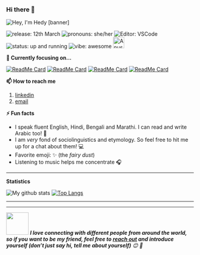 ### Hi there 👋


<img src="https://raw.githubusercontent.com/anushkawakankar/anushkawakankar/master/assets/banner.png" alt="Hey, I'm Hedy [banner]" />

<!--
banner made with canva
-->

<!--header2, the image below is an animated waving hand emoji-->
<!-- <h2>Hi there <img src="https://media.giphy.com/media/hvRJCLFzcasrR4ia7z/giphy.gif" width="25px"></h2> -->

<!--badges-->
<!-- <img src="https://komarev.com/ghpvc/?username=hedythedev" alt="hedythedev" />  -->
<img src="https://img.shields.io/badge/Release-12%20March-lightblue" alt="release: 12th March" /> <img src="https://img.shields.io/badge/Pronouns-She%2FHer-pink" alt="pronouns: she/her" /> <img src="https://img.shields.io/badge/%F0%9F%94%A7Editor-vscode-yellow" alt="Editor: VSCode"> <img src="https://img.shields.io/badge/Status-Up%20and%20Running-lightgreen" alt="status: up and running" />  <img src="https://img.shields.io/badge/Vibe-awesome-blueviolet" alt="vibe: awesome" />
<a href="https://dev.to/anushkawakankar">
  <img src="https://d2fltix0v2e0sb.cloudfront.net/dev-badge.svg" alt="Anushka Wakankar's DEV Profile" height="30" width="30">
</a>
    

<!--
1. profile view count
2. Pronouns: She/her
3. Editor: neovim
-->



<strong>🔭 Currently focusing on...</strong>


[![ReadMe Card](https://github-readme-stats.vercel.app/api/pin/?username=anushkawakankar&repo=Word-Prediction&theme=radical)](https://github.com/anushkawakankar/Word-Prediction)
[![ReadMe Card](https://github-readme-stats.vercel.app/api/pin/?username=anushkawakankar&repo=Handy_codes&theme=radical)](https://github.com/anushkawakankar/Handy_codes)
[![ReadMe Card](https://github-readme-stats.vercel.app/api/pin/?username=anushkawakankar&repo=Integrate-with-Machine-Learning-APIs-Challenge-Lab&theme=radical)](https://github.com/anushkawakankar/Integrate-with-Machine-Learning-APIs-Challenge-Lab)
[![ReadMe Card](https://github-readme-stats.vercel.app/api/pin/?username=anushkawakankar&repo=BigTable-using-BigQuery-Python-API&theme=radical)](https://github.com/anushkawakankar/BigTable-using-BigQuery-Python-API)




<strong>📫 How to reach me </strong>

   <!-- 1. [twitter @hedythedev](https://twitter.com/hedythedev) (recommended) -->
   1. [linkedin](https://www.linkedin.com/in/anushkawakankar/)
   2. [email](mailto:anushka.wakankar@gmail.com)




<strong>⚡ Fun facts</strong>

   - I speak fluent English, Hindi, Bengali and Marathi. I can read and write Arabic too! :100:
   - I am *very* fond of sociolinguistics and etymology. So feel free to hit me up for a chat about them! :computer:
   - Favorite emoji: :sparkles: (the *fairy dust*)
   - Listening to music helps me concentrate :headphones:



<hr>

<strong>Statistics</strong>
<br>



![My github stats](https://github-readme-stats.vercel.app/api?username=anushkawakankar&show_icons=true&theme=radical&count_private=true&hide=issues&include_all_commits=true)
[![Top Langs](https://github-readme-stats.vercel.app/api/top-langs/?username=anushkawakankar&layout=compact&theme=radical)](https://github.com/anushkawakankar/github-readme-stats)


<!--Waka readme workflow https://github.com/anmol098/waka-readme-stats/-->

<!--START_SECTION:waka-->




<!--END_SECTION:waka-->


---

<!-- <strong>👣 Recent GitHub Activity</strong> -->

<!-- START_SECTION:activity-->
<!-- 1. ❗️ Opened issue [#3](https://github.com//neverendingqs/gh-action-ask-stackoverflow/issues/3) in [neverendingqs/gh-action-ask-stackoverflow](https://github.com//neverendingqs/gh-action-ask-stackoverflow)
2. 🗣 Commented on [#1](https://github.com//neverendingqs/gh-action-ask-stackoverflow/issues/1) in [neverendingqs/gh-action-ask-stackoverflow](https://github.com//neverendingqs/gh-action-ask-stackoverflow)
3. 🗣 Commented on [#1](https://github.com//neverendingqs/gh-action-ask-stackoverflow/issues/1) in [neverendingqs/gh-action-ask-stackoverflow](https://github.com//neverendingqs/gh-action-ask-stackoverflow)
4. 🗣 Commented on [#1](https://github.com//neverendingqs/gh-action-ask-stackoverflow/issues/1) in [neverendingqs/gh-action-ask-stackoverflow](https://github.com//neverendingqs/gh-action-ask-stackoverflow) -->
<!-- 5. 🗣 Commented on [#1](https://github.com//neverendingqs/gh-action-ask-stackoverflow/issues/1) in [neverendingqs/gh-action-ask-stackoverflow](https://github.com//neverendingqs/gh-action-ask-stackoverflow) -->
<!--END_SECTION:activity -->



---

<!-- Feel free to reach out and introduce yourself :D-->
<img src="https://media.giphy.com/media/LnQjpWaON8nhr21vNW/giphy.gif" width="60"> <em><b>I love connecting with different people from around the world, so if you want to be my friend, feel free to <a href="https://www.linkedin.com/in/anushkawakankar/">reach out</a> and introduce yourself (don’t just say hi, tell me about yourself)</b> 😊 💜</em>

<!--The End, special thanks to all the wonderful people who made
the GitHub profile readme stats/workflows to make my profile look
fabulously dynamic ❤️-->

